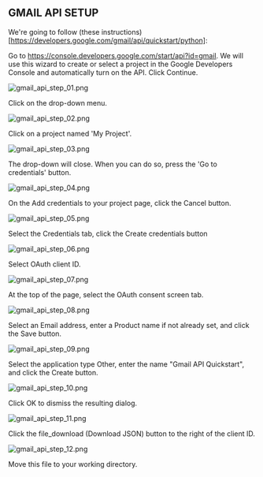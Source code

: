 ## GMAIL API SETUP

We're going to follow (these instructions)[https://developers.google.com/gmail/api/quickstart/python]:

Go to https://console.developers.google.com/start/api?id=gmail. We will use this wizard to create or select a project in the Google Developers Console and automatically turn on the API. Click Continue.

![gmail_api_step_01.png](instruction_imgs/gmail_api_step_01.png)

Click on the drop-down menu.

![gmail_api_step_02.png](instruction_imgs/gmail_api_step_02.png)

Click on a project named 'My Project'.

![gmail_api_step_03.png](instruction_imgs/gmail_api_step_03.png)

The drop-down will close. When you can do so, press the 'Go to credentials' button.

![gmail_api_step_04.png](instruction_imgs/gmail_api_step_04.png)

On the Add credentials to your project page, click the Cancel button.

![gmail_api_step_05.png](instruction_imgs/gmail_api_step_05.png)

Select the Credentials tab, click the Create credentials button

![gmail_api_step_06.png](instruction_imgs/gmail_api_step_06.png)

Select OAuth client ID.

![gmail_api_step_07.png](instruction_imgs/gmail_api_step_07.png)

At the top of the page, select the OAuth consent screen tab. 

![gmail_api_step_08.png](instruction_imgs/gmail_api_step_08.png)

Select an Email address, enter a Product name if not already set, and click the Save button.

![gmail_api_step_09.png](instruction_imgs/gmail_api_step_09.png)

Select the application type Other, enter the name "Gmail API Quickstart", and click the Create button.

![gmail_api_step_10.png](instruction_imgs/gmail_api_step_10.png)

Click OK to dismiss the resulting dialog.

![gmail_api_step_11.png](instruction_imgs/gmail_api_step_11.png)

Click the file_download (Download JSON) button to the right of the client ID.

![gmail_api_step_12.png](instruction_imgs/gmail_api_step_12.png)

Move this file to your working directory.
